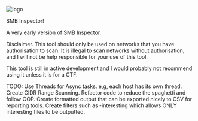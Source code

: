 
![logo](https://github.com/Rainor23/smb_inspector/assets/45594693/76ca4544-6037-4bba-870d-30862ad8ec03)

SMB Inspector!

 A very early version of SMB Inspector.


Disclaimer.
This tool should only be used on networks that you have authorisation to scan. It is illegal to scan networks without authorisation, and I will not be help responsible for your use of this tool.

This tool is still in active development and I would probably not recommend using it unless it is for a CTF.

TODO:
Use Threads for Async tasks. e,g, each host has its own thread.
Create CIDR Range Scanning.
Refactor code to reduce the spaghetti and follow OOP.
Create formatted output that can be exported nicely to CSV for reporting tools.
Create filters such as -interesting which allows ONLY interesting files to be outputted.
